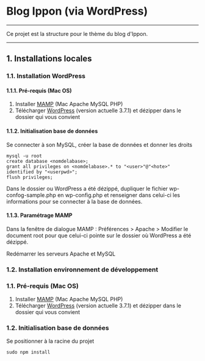 # Blog Ippon (via WordPress)
***

Ce projet est la structure pour le thème du blog d'Ippon.

***

## 1. Installations locales

### 1.1. Installation WordPress

#### 1.1.1. Pré-requis (Mac OS)

1. Installer [MAMP](http://www.mamp.info/en/downloads/index.html) (Mac Apache MySQL PHP)
2. Télécharger [WordPress](http://wordpress.org/download/) (version actuelle 3.7.1) et dézipper dans le dossier qui vous convient


#### 1.1.2. Initialisation base de données

Se connecter à son MySQL, créer la base de données et donner les droits

	mysql -u root
	create database <nomdelabase>;
	grant all privileges on <nomdelabase>.* to "<user>"@"<hote>" identified by "<userpwd>";
	flush privileges;

Dans le dossier ou WordPress a été dézippé, dupliquer le fichier wp-confog-sample.php en wp-config.php et renseigner dans celui-ci les informations pour se connecter à la base de données.

#### 1.1.3. Paramétrage MAMP

Dans la fenêtre de dialogue MAMP : Préférences > Apache > Modifier le document root pour que celui-ci pointe sur le dossier où WordPress a été dézippé.

Redémarrer les serveurs Apache et MySQL

### 1.2. Installation environnement de développement

### 1.1. Pré-requis (Mac OS)

1. Installer [MAMP](http://www.mamp.info/en/downloads/index.html) (Mac Apache MySQL PHP)
2. Télécharger [WordPress](http://wordpress.org/download/) (version actuelle 3.7.1) et dézipper dans le dossier qui vous convient


### 1.2. Initialisation base de données

Se positionner à la racine du projet

	sudo npm install

